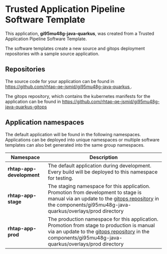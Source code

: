 # Trusted Application Pipeline Software Template

This application, **gi95mu48g-java-quarkus**, was created from a Trusted Application Pipeline Software Template.

The software templates create a new source and gitops deployment repositories with a sample source application. 

## Repositories

The source code for your application can be found in [https://github.com/rhtap-qe-jsmid/gi95mu48g-java-quarkus ](https://github.com/rhtap-qe-jsmid/gi95mu48g-java-quarkus ).
 
The gitops repository, which contains the kubernetes manifests for the application can be found in 
[https://github.com/rhtap-qe-jsmid/gi95mu48g-java-quarkus-gitops ](https://github.com/rhtap-qe-jsmid/gi95mu48g-java-quarkus-gitops ) 

## Application namespaces 

The default application will be found in the following namespaces. Applications can be deployed into unique namespaces or multiple software templates can also bet generated into the same group namespaces.  

|  Namespace   |  Description   |  
| -------- | -------- |   
| **rhtap-app-development** | The default application during development. Every build will be deployed to this namespace for testing. | 
| **rhtap-app-stage** | The staging namespace for this application. Promotion from development to stage is manual via an update to the [gitops repository](https://github.com/rhtap-qe-jsmid/gi95mu48g-java-quarkus-gitops ) in the components/gi95mu48g-java-quarkus/overlays/prod directory |  
| **rhtap-app-prod** | The production namespace for this application. Promotion from stage to production is manual via an update to the [gitops repository](https://github.com/rhtap-qe-jsmid/gi95mu48g-java-quarkus-gitops ) in the components/gi95mu48g-java-quarkus/overlays/prod directory | 